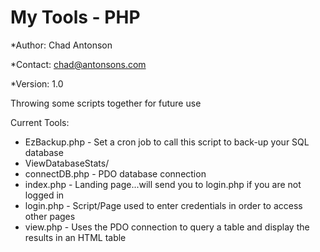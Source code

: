 # My Tools - PHP
*Author: Chad Antonson

*Contact: chad@antonsons.com

*Version: 1.0

Throwing some scripts together for future use

Current Tools:
* EzBackup.php - Set a cron job to call this script to back-up your SQL database
* ViewDatabaseStats/
 * connectDB.php - PDO database connection
 * index.php - Landing page...will send you to login.php if you are not logged in
 * login.php - Script/Page used to enter credentials in order to access other pages
 * view.php - Uses the PDO connection to query a table and display the results in an HTML table
